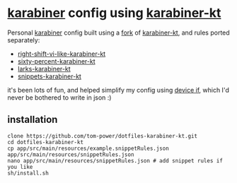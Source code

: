 # [karabiner](https://karabiner-elements.pqrs.org/) config using [karabiner-kt](https://github.com/tom-power/karabiner-kt)

Personal [karabiner](https://karabiner-elements.pqrs.org/) config built using a [fork](https://github.com/tom-power/karabiner-kt) of [karabiner-kt](https://github.com/kaushikgopal/karabiner-kt), and rules ported separately:

- [right-shift-vi-like-karabiner-kt](https://github.com/tom-power/right-shift-vi-like-karabiner-kt)
- [sixty-percent-karabiner-kt](https://github.com/tom-power/sixty-percent-karabiner-kt)
- [larks-karabiner-kt](https://github.com/tom-power/larks-karabiner-kt)
- [snippets-karabiner-kt](https://github.com/tom-power/snippets-karabiner-kt)

it's been lots of fun, and helped simplify my config using [device if](https://karabiner-elements.pqrs.org/docs/json/complex-modifications-manipulator-definition/conditions/device/), which I'd never be bothered to write in json :)

## installation

```shell
clone https://github.com/tom-power/dotfiles-karabiner-kt.git
cd dotfiles-karabiner-kt
cp app/src/main/resources/example.snippetRules.json app/src/main/resources/snippetRules.json
nano app/src/main/resources/snippetRules.json # add snippet rules if you like
sh/install.sh
```
